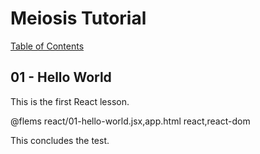 # Meiosis Tutorial

[Table of Contents](toc.html)

## 01 - Hello World

This is the first React lesson.

@flems react/01-hello-world.jsx,app.html react,react-dom

This concludes the test.
